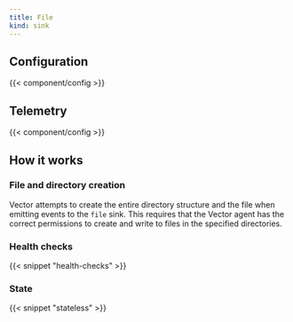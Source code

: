 ```yaml
---
title: File
kind: sink
---
```


## Configuration

{{< component/config >}}

## Telemetry

{{< component/config >}}

## How it works

### File and directory creation

Vector attempts to create the entire directory structure and the file when emitting events to the `file` sink. This requires that the Vector agent has the correct permissions to create and write to files in the specified directories.

### Health checks

{{< snippet "health-checks" >}}

### State

{{< snippet "stateless" >}}
